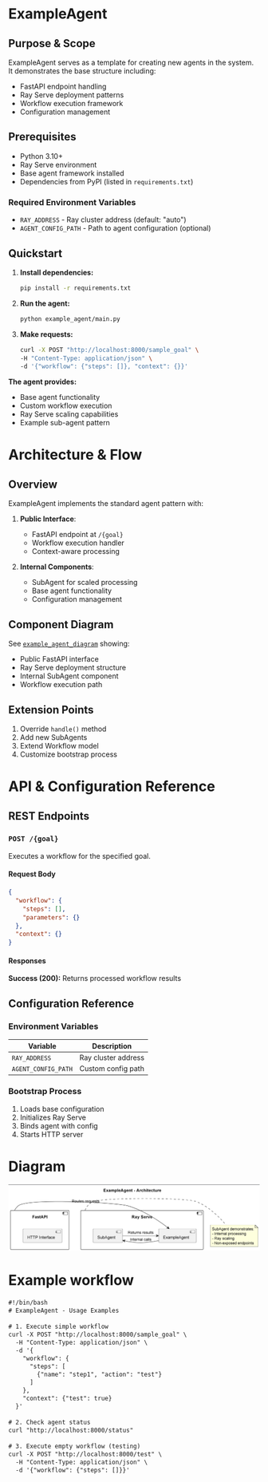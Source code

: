 # ExampleAgent

## Purpose & Scope
ExampleAgent serves as a template for creating new agents in the system. It demonstrates the base structure including:
- FastAPI endpoint handling
- Ray Serve deployment patterns
- Workflow execution framework
- Configuration management

## Prerequisites
- Python 3.10+
- Ray Serve environment
- Base agent framework installed
- Dependencies from PyPI (listed in `requirements.txt`)

### Required Environment Variables
- `RAY_ADDRESS` - Ray cluster address (default: "auto")
- `AGENT_CONFIG_PATH` - Path to agent configuration (optional)

## Quickstart
1. **Install dependencies:**
   ```bash
   pip install -r requirements.txt
   ```

2. **Run the agent:**
   ```bash
   python example_agent/main.py
   ```

3. **Make requests:**
   ```bash
   curl -X POST "http://localhost:8000/sample_goal" \
   -H "Content-Type: application/json" \
   -d '{"workflow": {"steps": []}, "context": {}}'
   ```

**The agent provides:**
- Base agent functionality
- Custom workflow execution
- Ray Serve scaling capabilities
- Example sub-agent pattern

# Architecture & Flow

## Overview
ExampleAgent implements the standard agent pattern with:

1. **Public Interface**:
   - FastAPI endpoint at `/{goal}`
   - Workflow execution handler
   - Context-aware processing

2. **Internal Components**:
   - SubAgent for scaled processing
   - Base agent functionality
   - Configuration management

## Component Diagram
See [`example_agent_diagram`](images/diagrams/example_agent.png) showing:
- Public FastAPI interface
- Ray Serve deployment structure
- Internal SubAgent component
- Workflow execution path

## Extension Points
1. Override `handle()` method
2. Add new SubAgents
3. Extend Workflow model
4. Customize bootstrap process

# API & Configuration Reference

## REST Endpoints

### `POST /{goal}`
Executes a workflow for the specified goal.

#### Request Body
```json
{
  "workflow": {
    "steps": [],
    "parameters": {}
  },
  "context": {}
}
```

#### Responses
**Success (200):**
Returns processed workflow results

## Configuration Reference

### Environment Variables
| Variable | Description |
|----------|-------------|
| `RAY_ADDRESS` | Ray cluster address |
| `AGENT_CONFIG_PATH` | Custom config path |

### Bootstrap Process
1. Loads base configuration
2. Initializes Ray Serve
3. Binds agent with config
4. Starts HTTP server


# Diagram

![img.png](images/diagrams/example_agent.png)

# Example workflow
```
#!/bin/bash
# ExampleAgent - Usage Examples

# 1. Execute simple workflow
curl -X POST "http://localhost:8000/sample_goal" \
  -H "Content-Type: application/json" \
  -d '{
    "workflow": {
      "steps": [
        {"name": "step1", "action": "test"}
      ]
    },
    "context": {"test": true}
  }'

# 2. Check agent status
curl "http://localhost:8000/status"

# 3. Execute empty workflow (testing)
curl -X POST "http://localhost:8000/test" \
  -H "Content-Type: application/json" \
  -d '{"workflow": {"steps": []}}'
```